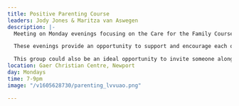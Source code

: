 ```yaml
---
title: Positive Parenting Course
leaders: Jody Jones & Maritza van Aswegen
description: |-
  Meeting on Monday evenings focusing on the Care for the Family Course: Time out for parents - children with additional needs.

  These evenings provide an opportunity to support and encourage each other as parents. They aim to help support you in meeting your child’s needs, focussing on children aged between 3 to 11 years with a disability or additional needs, particularly those who have learning, developmental and behavioural issues.

  This group could also be an ideal opportunity to invite someone along with you. We look forward to spending time together.
location: Gaer Christian Centre, Newport
day: Mondays
time: 7-9pm
image: "/v1605628730/parenting_lvvuao.png"

---
```


